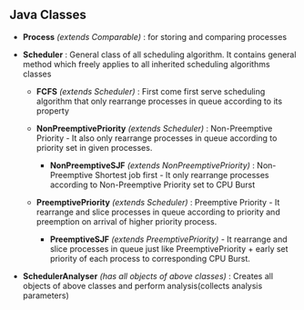 ## Java Classes

* **Process** *(extends Comparable)* : for storing and comparing processes

* **Scheduler** : General class of all scheduling algorithm. It contains general method which freely applies to all inherited scheduling algorithms classes

    - **FCFS** *(extends Scheduler)* : First come first serve scheduling algorithm that only rearrange processes in queue according to its property

    - **NonPreemptivePriority** *(extends Scheduler)* : Non-Preemptive Priority - It also only rearrange processes in queue according to priority set in given processes.
        - **NonPreemptiveSJF** *(extends NonPreemptivePriority)* : Non-Preemptive Shortest job first - It only rearrange processes according to Non-Preemptive Priority set to CPU Burst

    - **PreemptivePriority** *(extends Scheduler)* : Preemptive Priority - It rearrange and slice processes in queue according to priority and preemption on arrival of higher priority process.
        - **PreemptiveSJF** *(extends PreemptivePriority)* - It rearrange and slice processes in queue just like PreemptivePriority + early set priority of each process to corresponding CPU Burst.

* **SchedulerAnalyser** *(has all objects of above classes)* : Creates all objects of above classes and perform analysis(collects analysis parameters)
